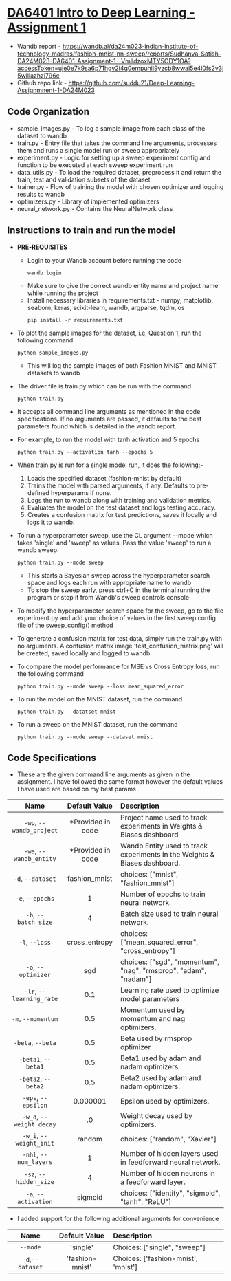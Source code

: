 # [DA6401 Intro to Deep Learning - Assignment 1](https://wandb.ai/sivasankar1234/DA6401/reports/DA6401-Assignment-1--VmlldzoxMTQ2NDQwNw)
* Wandb report - https://wandb.ai/da24m023-indian-institute-of-technology-madras/fashion-mnist-nn-sweep/reports/Sudhanva-Satish-DA24M023-DA6401-Assignment-1--VmlldzoxMTY5ODY1OA?accessToken=uje0e7k9sa6p71hgv2i4q0empuhil9yzcb8wwai5e4i0fs2v3j5wlllazhzi796c
* Github repo link - https://github.com/suddu21/Deep-Learning-Assignmnent-1-DA24M023
## Code Organization
* sample_images.py - To log a sample image from each class of the dataset to wandb
* train.py - Entry file that takes the command line arguments, processes them and runs a single model run or sweep appropriately
* experiment.py - Logic for setting up a sweep experiment config and function to be executed at each sweep experiment run
* data_utils.py - To load the required dataset, preprocess it and return the train, test and validation subsets of the dataset
* trainer.py - Flow of training the model with chosen optimizer and logging results to wandb
* optimizers.py - Library of implemented optimizers
* neural_network.py - Contains the NeuralNetwork class
## Instructions to train and run the model
* **PRE-REQUISITES**
  * Login to your Wandb account before running the code
    ```
    wandb login
    ```
  * Make sure to give the correct wandb entity name and project name while running the project
  * Install necessary libraries in requirements.txt - numpy, matplotlib, seaborn, keras, scikit-learn, wandb, argparse, tqdm, os
    ```
    pip install -r requirements.txt
    ```
* To plot the sample images for the dataset, i.e, Question 1, run the following command
  ```
  python sample_images.py
  ```
  * This will log the sample images of both Fashion MNIST and MNIST datasets to wandb
* The driver file is train.py which can be run with the command
  
  ```
  python train.py
  ```
* It accepts all command line arguments as mentioned in the code specifications. If no arguments are passed, it defaults to the best parameters found which is detailed in the wandb report.
* For example, to run the model with tanh activation and 5 epochs

  ```
  python train.py --activation tanh --epochs 5
  ```
* When train.py is run for a single model run, it does the following:-
  1. Loads the specified dataset (fashion-mnist by default)
  2. Trains the model with parsed arguments, if any. Defaults to pre-defined hyperparams if none.
  3. Logs the run to wandb along with training and validation metrics.
  4. Evaluates the model on the test dataset and logs testing accuracy.
  5. Creates a confusion matrix for test predictions, saves it locally and logs it to wandb.
* To run a hyperparameter sweep, use the CL argument --mode which takes 'single' and 'sweep' as values. Pass the value 'sweep' to run a wandb sweep.
  ```
  python train.py --mode sweep
  ```
  * This starts a Bayesian sweep across the hyperparameter search space and logs each run with appropriate name to wandb
  * To stop the sweep early, press ctrl+C in the terminal running the program or stop it from Wandb's sweep controls console
* To modify the hyperparameter search space for the sweep, go to the file experiment.py and add your choice of values in the first sweep config file of the sweep_config() method
* To generate a confusion matrix for test data, simply run the train.py with no arguments. A confusion matrix image 'test_confusion_matrix.png' will be created, saved locally and logged to wandb.
* To compare the model performance for MSE vs Cross Entropy loss, run the following command
  ```
  python train.py --mode sweep --loss mean_squared_error
  ```
* To run the model on the MNIST dataset, run the command
  ```
  python train.py --datatset mnist
  ```
* To run a sweep on the MNIST dataset, run the command
  ```
  python train.py --mode sweep --dataset mnist
  ```
## Code Specifications
* These are the given command line arguments as given in the assignment. I have followed the same format however the default values I have used are based on my best params

| Name | Default Value | Description |
| :---: | :-------------: | :----------- |
| `-wp`, `--wandb_project` | *Provided in code | Project name used to track experiments in Weights & Biases dashboard |
| `-we`, `--wandb_entity` | *Provided in code  | Wandb Entity used to track experiments in the Weights & Biases dashboard. |
| `-d`, `--dataset` | fashion_mnist | choices:  ["mnist", "fashion_mnist"] |
| `-e`, `--epochs` | 1 |  Number of epochs to train neural network.|
| `-b`, `--batch_size` | 4 | Batch size used to train neural network. | 
| `-l`, `--loss` | cross_entropy | choices:  ["mean_squared_error", "cross_entropy"] |
| `-o`, `--optimizer` | sgd | choices:  ["sgd", "momentum", "nag", "rmsprop", "adam", "nadam"] | 
| `-lr`, `--learning_rate` | 0.1 | Learning rate used to optimize model parameters | 
| `-m`, `--momentum` | 0.5 | Momentum used by momentum and nag optimizers. |
| `-beta`, `--beta` | 0.5 | Beta used by rmsprop optimizer | 
| `-beta1`, `--beta1` | 0.5 | Beta1 used by adam and nadam optimizers. | 
| `-beta2`, `--beta2` | 0.5 | Beta2 used by adam and nadam optimizers. |
| `-eps`, `--epsilon` | 0.000001 | Epsilon used by optimizers. |
| `-w_d`, `--weight_decay` | .0 | Weight decay used by optimizers. |
| `-w_i`, `--weight_init` | random | choices:  ["random", "Xavier"] | 
| `-nhl`, `--num_layers` | 1 | Number of hidden layers used in feedforward neural network. | 
| `-sz`, `--hidden_size` | 4 | Number of hidden neurons in a feedforward layer. |
| `-a`, `--activation` | sigmoid | choices:  ["identity", "sigmoid", "tanh", "ReLU"] |

* I added support for the following additional arguments for convenience

| Name | Default Value | Description |
| :---: | :-------------: | :----------- |
| `--mode` | 'single' | Choices: ["single", "sweep"] |
| `-d`,`--dataset` | 'fashion-mnist' | Choices: ['fashion-mnist', 'mnist'] |
